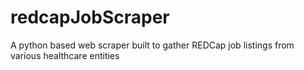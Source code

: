 # redcapJobScraper
A python based web scraper built to gather REDCap job listings from various healthcare entities
